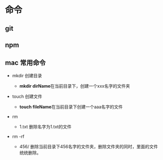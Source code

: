 # 命令

## git

## npm

## mac 常用命令

- mkdir 创建目录
    + **mkdir dirName**在当前目录下，创建一个xxx名字的文件夹
- touch 创建文件  
    + **touch fileName**在当前目录下创建一个aaa名字的文件
- rm 
    + 1.txt  删除名字为1.txt的文件

 - rm -rf 
    + 456/  删除当前目录下456名字的文件夹，删除文件夹的同时，里面的文件统统删除。